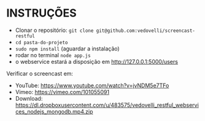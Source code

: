 INSTRUÇÕES
==========

* Clonar o repositório: `git clone git@github.com:vedovelli/screencast-restful`
* `cd pasta-do-projeto`
* `sudo npm install` (aguardar a instalação)
* rodar no terminal `node app.js`
* o webservice estará a disposição em http://127.0.0.1:5000/users

Verificar o screencast em:

* YouTube: https://www.youtube.com/watch?v=jvNDM5e7TFo
* Vimeo: https://vimeo.com/101055091
* Download: https://dl.dropboxusercontent.com/u/483575/vedovelli_restful_webservices_nodejs_mongodb.mp4.zip
